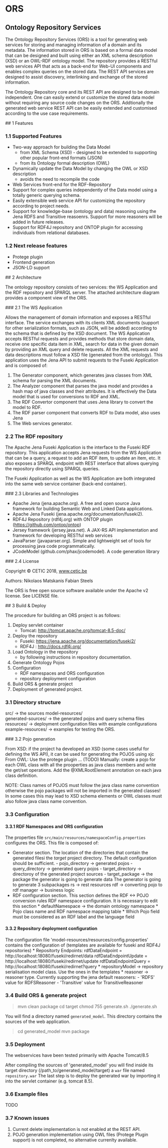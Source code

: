 # ORS

## Ontology Repository Services

The Ontology Repository Services (ORS) is a tool for generating web services for storing and managing information of a domain and its metadata.
The information stored in ORS is based on a formal data model that can be designed and built using either an XML schema description (XSD) or an OWL-RDF ontology model. 
The repository provides a RESTful web services API that acts as a back-end for Web-UI components and enables complex queries on the stored data. The REST API services are designed to assist discovery, interlinking and exchange of the stored information. 

The Ontology Repository core and its REST API are designed to be domain independent. One can easily extend or customize the stored data model without requiring any source code changes on the ORS. Addtionally the generated web service REST API can be easily extended and customised according to the use case requirements.

## 1 Features

### 1.1 Supported Features

* Two-way approach for building the Data Model
	- from XML Schema (XSD) - designed to be extended to supporting other popular front-end formats (JSON)
	- from its Ontology formal description (OWL)
* Dynamically update the Data Model by changing the OWL or XSD description 
	- avoids the need to recompile the code
* Web Services front-end for the RDF-Repository
* Support for complex queries independently of the Data model using a totally generic querying schema.
* Easily extensible web service API for customizing the repository according to project needs.
* Support for knowledge-base (ontology and data) reasoning using the Jena RDFS and Transitive reasoenrs. Support for more reasoners will be added in future releases.
* Support for RDF4J repository and ONTOP plugin for accessing individuals from relational databases.

### 1.2 Next release features

* Protege plugin 
* Frontend generation
* JSON-LD support

## 2 Architecture

The ontology repository consists of two services: the WS Application and the RDF repository and SPARQL server. The attached architecture diagram provides a component view of the ORS.

### 2.1 The WS Application 

Allows the management of domain information and exposes a RESTful interface. The service exchanges with its clients XML documents (support for other serialization formats, such as JSON, will be added) according to the schema that is defined by the XSD document. The WS Application accepts RESTful requests and provides methods that store domain data, receive one specific data item in XML, search for data in the given domain by providing an XML query and delete requests. All the XML requests and data descriptions must follow a XSD file (generated from the ontology). This application uses the Jena API to submit requests to the Fuseki Application and is composed of:
1. The Generator component, which generates java classes from XML schema for parsing the XML documents.
2. The Analyzer component that parses the java model and provides a hash map of java classes and their attributes. It is effectively the Data model that is used for conversions to RDF and XML.
3. The RDF Convertor component that uses Jena library to convert the model to RDF.
4. The RDF parser component that converts RDF to Data model, also uses Jena
5. The Web services generator.

### 2.2 The RDF repository

The Apache Jena Fuseki Application is the interface to the Fuseki RDF repository. This application accepts Jena requests from the WS Application that can be a query, a request to add an RDF item, to update an item, etc. It also exposes a SPARQL endpoint with REST interface that allows querying the repository directly using SPARQL queries.

The Fuseki Application as well as the WS Application are both integrated into the same web service container (back-end container).

### 2.3 Libraries and Technologies

* Apache Jena (jena.apache.org). A free and open source Java framework for building Semantic Web and Linked Data applications.
* Apache Jena Fuseki (jena.apache.org/documentation/fuseki2).
* RDF4J Repository (rdf4j.org) with ONTOP plugin (https://github.com/ontop/ontop)
* Jersey framework (jersey.java.net). A JAX-RS API implementation and framework for developing RESTful web services
* JavaParser (javaparser.org). Simple and lightweight set of tools for processing java code programmatically.
* JCodeModel (github.com/phax/jcodemodel). A code generation library

### 2.4 License 

Copyright © CETIC 2018, www.cetic.be 

Authors:
Nikolaos Matskanis
Fabian Steels

The ORS is free open source software available under the Apache v2 license. See LICENSE file.

## 3 Build & Deploy

The procedure for building an ORS project is as follows:
1. Deploy servlet container
	- Tomcat: http://tomcat.apache.org/tomcat-8.5-doc/
2. Deploy the repository 
	- Fuseki: https://jena.apache.org/documentation/fuseki2/
	- RDF4J : http://docs.rdf4j.org/
3. Load Ontology in the repository
	- by following instructions in repository documentation.
4. Generate Ontology Pojos
5. Configuration
	- RDF namespaces and ORS configuration
	- repository deployment configuration
6. Build ORS & generate project
7. Deployment of generated project.

### 3.1 Directory structure

 src/  				-> the sources
 model-resources/   
 	generated-sources/ 	-> the generated pojos and query schema files
 	resources/ 			-> deployment configuration files with example configurations
 example-resources/ -> examples for testing the ORS.

### 3.2 Pojo generation

From XSD: if the project ha developed an XSD (some cases useful for defining the WS API), it can be used for generating the POJOS using xjc
From OWL: Use the protege plugin ... (TODO)
Manually: create a pojo for each OWL class with all the prooperties as java class members and write the get/set operations. Add the @XMLRootElement annotation on each java class definition.

NOTE: Class names of POJOS must follow the java class name convention otherwise the pojo packages will not be imported in the generated classes! In some cases this may lead to XSD schema elements or OWL classes must also follow java class name convention.

### 3.3 Configuration

#### 3.3.1 RDF Namespaces and ORS configuration

The properties file `src/main/resources/namespaceConfig.properties` configures the ORS. 
This file is composed of:
 
 * Generator section. 
 	The location of the directories that contain the generated filesi the _target_ project directory. The default configuration should be sufficient.
         - pojo_directory 	-> generated pojos
         - query_directory 	-> generated query pojos
         - target_directory	-> directoroy of the generated project sources
         - target_package	-> the package the generator is going to generate data
         	The generator is going to generate 3 subpackages
             rs -> rest resources
             rdf -> converting pojo to rdf
             manager -> business logic
 * RDF configuration section. This section defines the RDF <-> POJO conversion rules
 	RDF namespace configuration. It is necessary to edit this section
 		* defaultNamespace -> the domain ontology namespace 
        * Pojo class name and RDF namespace mapping table
 		* Which Pojo field must be considered as an RDF label and the language field
 
#### 3.3.2 Repository deployment configuration

The configuration file 'model-resources/resources/config.properties' contains the configuration of (templates are available for fuseki and RDF4J repositories)
	* Repositorty Endpoints:
	rdfDataEndpoint = http://localhost:18080/fuseki/redirnet/data
 	rdfDataEndpointUpdate = http://localhost:18080/fuseki/redirnet/update
 	rdfDataEndpointQuery = http://localhost:18080/fuseki/redirnet?query
 	* repositoryModel -> repository serialisation model class. Use the ones in the templates
 	* reasoner -> reasoner type. Currently supporting the jena default reasoners: 
 		- 'RDFS' value for RDFSReasoner
 		- 'Transitive' value for TransitiveReasoner 

### 3.4 Build ORS & generate project

 >mvn clean package
 >cd target
 >chmod 755 generate.sh
 >./generate.sh
 
 You will find a directory named `generated_model`.
 This directory contains the sources of the web application.
 
 >cd generated_model
 >mvn package

### 3.5 Deployment

The webservices have been tested primarily with Apache Tomcat/8.5

After compiling the sources of 'generated_model' you will find inside its target directory (/path_to/generated_model/target) a `war` file named `repository.war`
The last step is to deploy the generated war by importing it into the servlet container (e.g. tomcat 8.5).

### 3.6 Example files

TODO 

### 3.7 Known issues

1. Current delete implementation is not enabled at the REST API.
2. POJO generation implementation using OWL files (Protege Plugin support) is not completed, no alternative currenlty available. 





